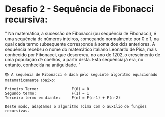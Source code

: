 # Desafio 2 - Sequência de Fibonacci recursiva:

" Na matemática, a sucessão de Fibonacci (ou sequência de Fibonacci), é uma sequência de números inteiros,
começando normalmente por 0 e 1, na qual cada termo subsequente corresponde à soma dos dois anteriores.
A sequência recebeu o nome do matemático italiano Leonardo de Pisa, mais conhecido por Fibonacci, que descreveu,
no ano de 1202, o crescimento de uma população de coelhos, a partir desta. Esta sequência já era, no entanto,
conhecida na antiguidade. "

    📚 A sequênia de Fibonacci é dada pelo seguinte algoritmo equacionado matematicamente abaixo:

    Primeiro Termo:               F(0) = 0
    Segundo termo:                F(1) = 1
    Terceiro termo em diante:     F(n) = F(n-1) + F(n-2)

    Deste modo, adaptamos o algoritmo acima com o auxílio de funções recursivas.
